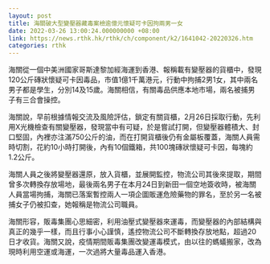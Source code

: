 ```yaml
---
layout: post
title: 海關破大型變壓器藏毒案檢逾億元懷疑可卡因拘兩男一女
date: 2022-03-26 13:00:24.000000000 +08:00
link: https://news.rthk.hk/rthk/ch/component/k2/1641042-20220326.htm
categories: rthk
---
```


海關從一個中美洲國家哥斯達黎加經海運到香港、報稱載有變壓器的貨櫃中，發現120公斤磚狀懷疑可卡因毒品，市值1億1千萬港元，行動中拘捕2男1女，其中兩名男子都是學生，分別14及15歲。海關相信，有關毒品供應本地市場，兩名被捕男子有三合會操控。

海關說，早前根據情報交流及風險評估，鎖定有關貨櫃，2月26日採取行動，先利用X光機檢查有關變壓器，發現當中有可疑，於是嘗試打開，但變壓器體積大、封口堅固，內裡亦注滿750公斤的油，而在打開貨櫃後仍有金屬板覆蓋，海關人員需時切割，花約10小時打開後，內有10個鐵箱，共100塊磚狀懷疑可卡因，每塊約1.2公斤。

海關人員之後將變壓器還原，放入貨櫃，並展開監控，物流公司其後來提取，期間曾多次轉換存放場地，最後兩名男子在本月24日到新田一個空地簽收時，被海關人員當場拘捕，海關已落案暫控兩人一項企圖販運危險藥物的罪名，至於另一名被捕女子仍被扣查，她報稱是物流公司職員。

海關形容，販毒集團心思細密，利用油壓式變壓器來運毒，而變壓器的內部結構與真正的幾乎一樣，而且行事小心謹慎，遙控物流公司不斷轉換存放地點，超過20日才收貨。海關又說，疫情期間販毒集團改變運毒模式，由以往的螞蟻搬家，改為現時利用空運或海運，一次過將大量毒品運入香港。
